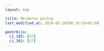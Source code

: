 ```yaml
---
layout: map

title: Mermerna pećina
last_modified_at: 2018-05-18T00:19:16+02:00

geoSrbija:
  L1_183: [47]
  L1_362: [57]
---
```

